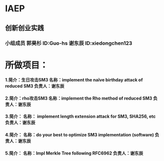 # IAEP
## 创新创业实践

### 小组成员 郭昊杉 ID:Guo-hs 谢东辰 ID:xiedongchen123
# 所做项目：
#### 1.简介：生日攻击SM3 名称：implement the naïve birthday attack of reduced SM3 负责人：谢东辰
#### 2.简介：rho攻击SM3 名称：implement the Rho method of reduced SM3 负责人：谢东辰
#### 3.简介： 名称： implement length extension attack for SM3, SHA256, etc 负责人：谢东辰
#### 4.简介： 名称：do your best to optimize SM3 implementation (software) 负责人：谢东辰
#### 5.简介： 名称：Impl Merkle Tree following RFC6962 负责人：谢东辰
